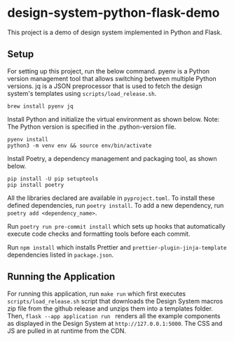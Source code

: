 # design-system-python-flask-demo

This project is a demo of design system implemented in Python and Flask.

## Setup

For setting up this project, run the below command. pyenv is a Python version management tool that allows switching between multiple Python versions. jq is a JSON preprocessor that is used to fetch the design system's templates using `scripts/load_release.sh`.

```
brew install pyenv jq
```

Install Python and initialize the virtual environment as shown below.
Note: The Python version is specified in the .python-version file.

```
pyenv install
python3 -m venv env && source env/bin/activate
```

Install Poetry, a dependency management and packaging tool, as shown below.

```
pip install -U pip setuptools
pip install poetry
```

All the libraries declared are available in `pyproject.toml`. To install these defined dependencies, run `poetry install`. To add a new dependency, run `poetry add <dependency_name>`.

Run `poetry run pre-commit install` which sets up hooks that automatically execute code checks and formatting tools before each commit.

Run `npm install` which installs Prettier and `prettier-plugin-jinja-template` dependencies listed in `package.json`.

## Running the Application

For running this application, run `make run` which first executes `scripts/load_release.sh` script that downloads the Design System macros zip file from the github release and unzips them into a templates folder. Then, `flask --app application run ` renders all the example components as displayed in the Design System at `http://127.0.0.1:5000`. The CSS and JS are pulled in at runtime from the CDN.
